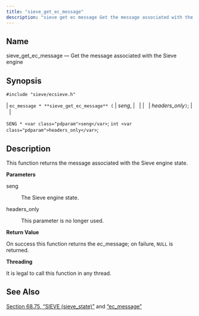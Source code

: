 ```yaml
---
title: "sieve_get_ec_message"
description: "sieve get ec message Get the message associated with the Sieve engine ec message sieve get ec message seng headers only SENG seng int headers only This function returns the message associated with the Sieve engine state seng The Sieve engine state headers only This parameter is no longer used..."
---
```


<a name="apis.sieve_get_ec_message"></a> 
## Name

sieve_get_ec_message — Get the message associated with the Sieve engine

## Synopsis

`#include "sieve/ecsieve.h"`

| `ec_message * **sieve_get_ec_message** (` | <var class="pdparam">seng</var>, |   |
|   | <var class="pdparam">headers_only</var>`)`; |   |

`SENG * <var class="pdparam">seng</var>`;
`int <var class="pdparam">headers_only</var>`;<a name="idp60114448"></a> 
## Description

This function returns the message associated with the Sieve engine state.

**<a name="idp60115712"></a> Parameters**

<dl class="variablelist">

<dt>seng</dt>

<dd>

The Sieve engine state.

</dd>

<dt>headers_only</dt>

<dd>

This parameter is no longer used.

</dd>

</dl>

**<a name="idp60120304"></a> Return Value**

On success this function returns the ec_message; on failure, `NULL` is returned.

**<a name="idp60121712"></a> Threading**

It is legal to call this function in any thread.

<a name="idp60122816"></a> 
## See Also

[Section 68.75, “SIEVE (sieve_state)”](structs.sieve "68.75. SIEVE (sieve_state)") and [“ec_message”](/momentum/3/3-api/structs-ec-message)